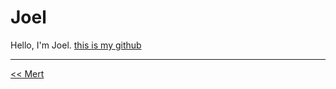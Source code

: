 # Joel

Hello, I'm Joel. [this is my github](https://github.com/joecamacho)

---

[<< Mert](./mert.md)
